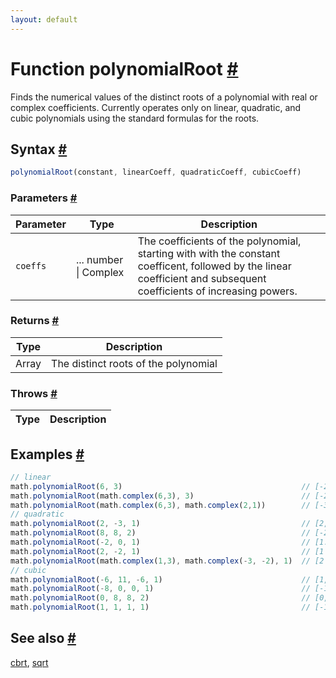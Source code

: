 ```yaml
---
layout: default
---
```


<!-- Note: This file is automatically generated from source code comments. Changes made in this file will be overridden. -->

<h1 id="function-polynomialroot">Function polynomialRoot <a href="#function-polynomialroot" title="Permalink">#</a></h1>

Finds the numerical values of the distinct roots of a polynomial with real or complex coefficients.
Currently operates only on linear, quadratic, and cubic polynomials using the standard
formulas for the roots.


<h2 id="syntax">Syntax <a href="#syntax" title="Permalink">#</a></h2>

```js
polynomialRoot(constant, linearCoeff, quadraticCoeff, cubicCoeff)
```

<h3 id="parameters">Parameters <a href="#parameters" title="Permalink">#</a></h3>

Parameter | Type | Description
--------- | ---- | -----------
`coeffs` | ... number &#124; Complex |  The coefficients of the polynomial, starting with with the constant coefficent, followed by the linear coefficient and subsequent coefficients of increasing powers.

<h3 id="returns">Returns <a href="#returns" title="Permalink">#</a></h3>

Type | Description
---- | -----------
Array | The distinct roots of the polynomial


<h3 id="throws">Throws <a href="#throws" title="Permalink">#</a></h3>

Type | Description
---- | -----------


<h2 id="examples">Examples <a href="#examples" title="Permalink">#</a></h2>

```js
// linear
math.polynomialRoot(6, 3)                                        // [-2]
math.polynomialRoot(math.complex(6,3), 3)                        // [-2 - i]
math.polynomialRoot(math.complex(6,3), math.complex(2,1))        // [-3 + 0i]
// quadratic
math.polynomialRoot(2, -3, 1)                                    // [2, 1]
math.polynomialRoot(8, 8, 2)                                     // [-2]
math.polynomialRoot(-2, 0, 1)                                    // [1.4142135623730951, -1.4142135623730951]
math.polynomialRoot(2, -2, 1)                                    // [1 + i, 1 - i]
math.polynomialRoot(math.complex(1,3), math.complex(-3, -2), 1)  // [2 + i, 1 + i]
// cubic
math.polynomialRoot(-6, 11, -6, 1)                               // [1, 3, 2]
math.polynomialRoot(-8, 0, 0, 1)                                 // [-1 - 1.7320508075688774i, 2, -1 + 1.7320508075688774i]
math.polynomialRoot(0, 8, 8, 2)                                  // [0, -2]
math.polynomialRoot(1, 1, 1, 1)                                  // [-1 + 0i, 0 - i, 0 + i]
```


<h2 id="see-also">See also <a href="#see-also" title="Permalink">#</a></h2>

[cbrt](cbrt.html),
[sqrt](sqrt.html)
